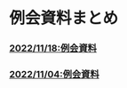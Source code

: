 # 例会資料まとめ
### [2022/11/18:例会資料](/2022_ankuru_meeting_log/20221118_meeting.md)
### [2022/11/04:例会資料](/2022_ankuru_meeting_log/20221104_meeting_log.md)
